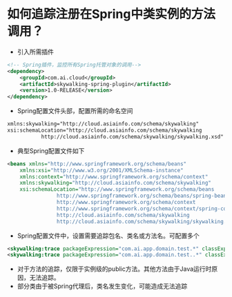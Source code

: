 # 如何追踪注册在Spring中类实例的方法调用？
- 引入所需插件
```xml
<!-- Spring插件，监控所有Spring托管对象的调用-->
<dependency>
    <groupId>com.ai.cloud</groupId>
    <artifactId>skywalking-spring-plugin</artifactId>
    <version>1.0-RELEASE</version>
</dependency>
```
- Spring配置文件头部，配置所需的命名空间
```xml
xmlns:skywalking="http://cloud.asiainfo.com/schema/skywalking"
xsi:schemaLocation="http://cloud.asiainfo.com/schema/skywalking
		   http://cloud.asiainfo.com/schema/skywalking/skywalking.xsd"
```
- 典型Spring配置文件如下
```xml
<beans xmlns="http://www.springframework.org/schema/beans"
	xmlns:xsi="http://www.w3.org/2001/XMLSchema-instance" 
	xmlns:context="http://www.springframework.org/schema/context"
	xmlns:skywalking="http://cloud.asiainfo.com/schema/skywalking"
	xsi:schemaLocation="http://www.springframework.org/schema/beans
				http://www.springframework.org/schema/beans/spring-beans-3.0.xsd
				http://www.springframework.org/schema/context
				http://www.springframework.org/schema/context/spring-context-3.0.xsd
				http://cloud.asiainfo.com/schema/skywalking
				http://cloud.asiainfo.com/schema/skywalking/skywalking.xsd">
```
- Spring配置文件中，设置需要追踪包名、类名或方法名。可配置多个
```xml
<skywalking:trace packageExpression="com.ai.app.domain.test.*" classExpression="*"/>
<skywalking:trace packageExpression="com.ai.app.domain.test..*" classExpression="className*"/>
```
- 对于方法的追踪，仅限于实例级的public方法。其他方法由于Java运行时原因，无法追踪。
- 部分类由于被Spring代理后，类名发生变化，可能造成无法追踪

